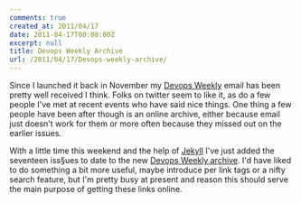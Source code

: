 ```yaml
---
comments: true
created_at: 2011/04/17
date: 2011-04-17T00:00:00Z
excerpt: null
title: Devops Weekly Archive
url: /2011/04/17/Devops-weekly-archive/
---
```


Since I launched it back in November my [Devops Weekly](http://devopsweekly.com) email has been pretty well received I think. Folks on twitter seem to like it, as do a few people I've met at recent events who have said nice things. One thing a few people have been after though is an online archive, either because email just doesn't work for them or more often because they missed out on the earlier issues.

With a little time this weekend and the help of [Jekyll](https://github.com/mojombo/jekyll) I've just added the seventeen iss§ues to date to the new [Devops Weekly archive](http://devopsweekly.com/archive). I'd have liked to do something a bit more useful, maybe introduce per link tags or a nifty search feature, but I'm pretty busy at present and reason this should serve the main purpose of getting these links online.
